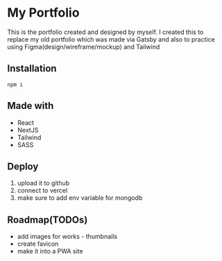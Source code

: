 # My Portfolio

This is the portfolio created and designed by myself. I created this to replace my old portfolio which was made via Gatsby and also to practice using Figma(design/wireframe/mockup) and Tailwind

## Installation

```
npm i
```

## Made with

- React
- NextJS
- Tailwind
- SASS

## Deploy

1. upload it to github
2. connect to vercel
3. make sure to add env variable for mongodb

## Roadmap(TODOs)

- add images for works - thumbnails
- create favicon
- make it into a PWA site
